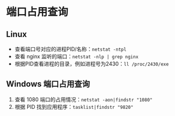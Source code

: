# 端口占用查询

## Linux

- 查看端口号对应的进程PID/名称：`netstat -ntpl`
- 查看 nginx 监听的端口：`netstat -nlp | grep nginx`
- 根据PID查看进程的目录，例如进程号为2430：`ll /proc/2430/exe`

## Windows 端口占用查询

1. 查看 1080 端口的占用情况：`netstat -aon|findstr "1080"`
2. 根据 PID 找到应用程序：`tasklist|findstr "9820"`